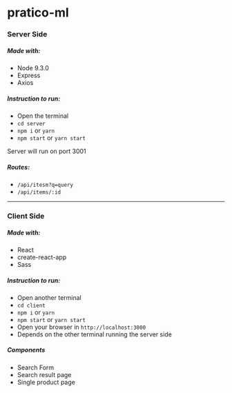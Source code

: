 # pratico-ml



### Server Side

##### Made with:

- Node 9.3.0
- Express
- Axios

##### Instruction to run:

- Open the terminal
- `cd server`
- `npm i` or `yarn`
- `npm start` or `yarn start`

Server will run on port 3001

##### Routes:

- `/api/itesm?q=query`
- `/api/items/:id`

___

 ### Client Side

##### Made with:

- React
- create-react-app
- Sass

##### Instruction to run:

- Open another terminal
- `cd client`
- `npm i` or `yarn`
- `npm start` or `yarn start`
- Open your browser in `http://localhost:3000`
- Depends on the other terminal running the server side

##### Components

- Search Form
- Search result page
- Single product page
